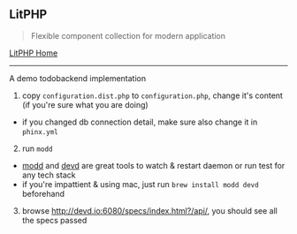 LitPHP
------

> Flexible component collection for modern application

[LitPHP Home](http://litphp.github.io/)

--------------

A demo todobackend implementation

1. copy `configuration.dist.php` to `configuration.php`, change it's content (if you're sure what you are doing)

  + if you changed db connection detail, make sure also change it in `phinx.yml`

2. run `modd`

  + [modd](https://github.com/cortesi/modd) and [devd](https://github.com/cortesi/devd) are great tools to watch & restart daemon or run test for any tech stack
  + if you're impattient & using mac, just run `brew install modd devd` beforehand

3. browse <http://devd.io:6080/specs/index.html?/api/>, you should see all the specs passed
